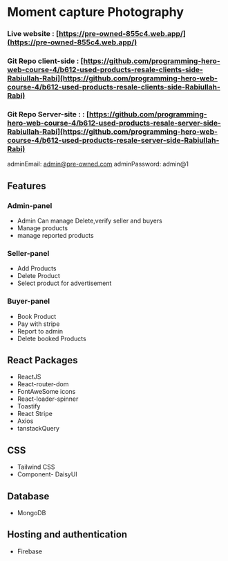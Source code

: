# Moment capture Photography
### Live website : [https://pre-owned-855c4.web.app/](https://pre-owned-855c4.web.app/)
### Git Repo client-side : [https://github.com/programming-hero-web-course-4/b612-used-products-resale-clients-side-Rabiullah-Rabi](https://github.com/programming-hero-web-course-4/b612-used-products-resale-clients-side-Rabiullah-Rabi)
### Git Repo Server-site :  : [https://github.com/programming-hero-web-course-4/b612-used-products-resale-server-side-Rabiullah-Rabi](https://github.com/programming-hero-web-course-4/b612-used-products-resale-server-side-Rabiullah-Rabi)


adminEmail: admin@pre-owned.com
adminPassword: admin@1

## Features
### Admin-panel
- Admin Can manage Delete,verify seller and buyers
- Manage products
- manage reported products
### Seller-panel
- Add Products 
- Delete Product
- Select product for advertisement

### Buyer-panel
- Book Product 
- Pay with stripe
- Report to admin
- Delete booked Products


## React Packages
- ReactJS 
- React-router-dom
- FontAweSome icons
- React-loader-spinner
- Toastify
- React Stripe 
- Axios
- tanstackQuery 


## CSS
- Tailwind CSS
- Component- DaisyUI

## Database
- MongoDB

## Hosting and authentication 
- Firebase

